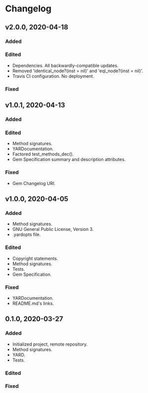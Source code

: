 # Changelog

## v2.0.0, 2020-04-18

### Added

### Edited

- Dependencies. All backwardly-compatible updates.
- Removed 'identical_node?(inst = nil)' and 'eql_node?(inst = nil)'.
- Travis CI configuration. No deployment.

### Fixed

## v1.0.1, 2020-04-13

### Added

### Edited

- Method signatures.
- YARDocumentation.
- Factored test_methods_dec().
- Gem Specification summary and description attributes.

### Fixed

- Gem Changelog URI.

## v1.0.0, 2020-04-05

### Added

- Method signatures.
- GNU General Public License, Version 3.
- .yardopts file.

### Edited

- Copyright statements.
- Method signatures.
- Tests.
- Gem Specification.

### Fixed

- YARDocumentation.
- README.md's links.

## 0.1.0, 2020-03-27

### Added

- Initialized project, remote repository.
- Method signatures.
- YARD.
- Tests.

### Edited

### Fixed
